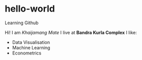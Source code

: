 # hello-world
Learning Github

Hi! I am *Khaijamang Mate*
I live at **Bandra Kurla Complex**
I like:
  - Data Visualisation
  - Machine Learning
  - Econometrics

